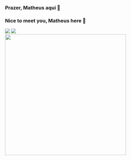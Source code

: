 ### Prazer, Matheus aqui 👋
### Nice to meet you, Matheus here 👋
  
  <div display ="flex" justify-content= "center" align-itens="center"> 
    <div> 
    <img src='https://github-readme-stats.vercel.app/api?username=Strifexss&show_icons=true&theme=radical'/>
    <img src='https://github-readme-stats.vercel.app/api/top-langs/?username=Strifexss'/>
    </div>
   <div align:"center">
      <img align="center" height="400" src= 'https://camo.githubusercontent.com/b65315d2b9aac61a59041778046d7859690ea2033d93c0126c1cd87d64148b79/68747470733a2f2f7777772e6d6f62696e6975732e636f6d2f77702d636f6e74656e742f75706c6f6164732f323032302f30342f52656163746a732d62616e6e65722d696d672e706e67'/>
    </div>
  </div>
  
 
